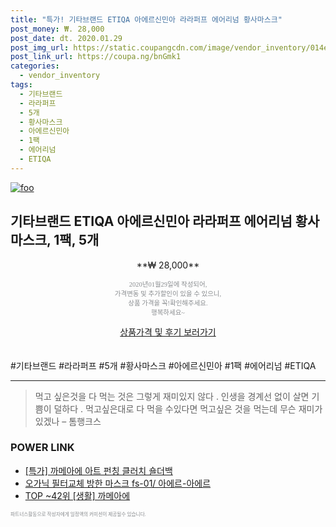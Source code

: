 ```yaml
--- 
title: "특가! 기타브랜드 ETIQA 아에르신민아 라라퍼프 에어리넘 황사마스크" 
post_money: ₩. 28,000 
post_date: dt. 2020.01.29 
post_img_url: https://static.coupangcdn.com/image/vendor_inventory/014e/d13f4def5b7230be4bb459c88df0bb838e60ed2a486d3fcdd476eb40becc.jpg 
post_link_url: https://coupa.ng/bnGmk1 
categories: 
  - vendor_inventory 
tags: 
  - 기타브랜드 
  - 라라퍼프 
  - 5개 
  - 황사마스크 
  - 아에르신민아 
  - 1팩 
  - 에어리넘 
  - ETIQA 
--- 
```

[![foo](https://static.coupangcdn.com/image/vendor_inventory/014e/d13f4def5b7230be4bb459c88df0bb838e60ed2a486d3fcdd476eb40becc.jpg)](https://coupa.ng/bnGmk1) 

## 기타브랜드 ETIQA 아에르신민아 라라퍼프 에어리넘 황사마스크, 1팩, 5개 
<p style="text-align: center;">**₩ 28,000**</p> 
<p style="text-align: center;"><span style="color: #898c8f; font-family: Georgia,Times,serif; font-size: 0.75em;">2020년01월29일에 작성되어, <br>가격변동 및 추가할인이 있을 수 있으니,<br> 상품 가격을 꼭!확인해주세요.<br>행복하세요~</span> 
</p>	 
<div markdown="0" style="text-align: center;"><a href="https://coupa.ng/bnGmk1" class="btn btn--success">상품가격 및 후기 보러가기</a></div> 
<br><br> 
  #기타브랜드 #라라퍼프 #5개 #황사마스크 #아에르신민아 #1팩 #에어리넘 #ETIQA 
<hr> 

> 먹고 싶은것을 다 먹는 것은 그렇게 재미있지 않다 . 인생을 경계선 없이 살면 기쁨이 덜하다 . 먹고싶은대로 다 먹을 수있다면 먹고싶은 것을 먹는데 무슨 재미가 있겠나 – 톰행크스 


### POWER LINK

* <a href="https://blog.naver.com/santokki14/221789705307" target="_blank">[특가] 까메아에 아트 펀칭 클러치 숄더백</a>
* <a href="https://blog.naver.com/fasyy4321/221789546565" target="_blank">오가닉 필터교체 방한 마스크 fs-01/ 아에르-아에르</a>
* <a href="https://blog.naver.com/an0733/221788575081" target="_blank"> TOP ~42위 [생활] 까메아에</a>

<span style="color: #898c8f; font-family: Georgia,Times,serif; font-size: 0.55em;">파트너스활동으로 작성자에게 일정액의 커미션이 제공될수 있습니다.</span> 
